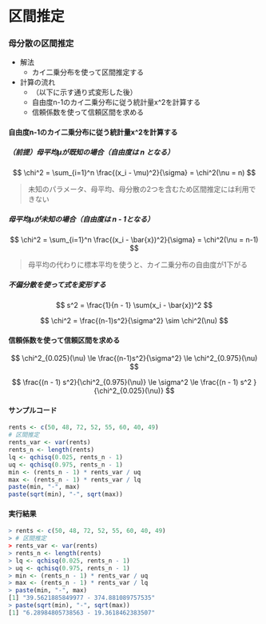 # 区間推定

### 母分散の区間推定

* 解法
  * カイ二乗分布を使って区間推定する
* 計算の流れ
  * （以下に示す通り式変形した後） 
  * 自由度n-1のカイ二乗分布に従う統計量x^2を計算する
  * 信頼係数を使って信頼区間を求める


#### 自由度n-1のカイ二乗分布に従う統計量x^2を計算する


##### （前提）母平均μが既知の場合（自由度は n となる）

$$
\chi^2 = \sum_{i=1}^n \frac{(x_i - \mu)^2}{\sigma} = \chi^2(\nu = n)
$$

> 未知のパラメータ、母平均、母分散の2つを含むため区間推定には利用できない

##### 母平均μが未知の場合（自由度は n - 1となる）

$$
\chi^2 = \sum_{i=1}^n \frac{(x_i - \bar{x})^2}{\sigma} = \chi^2(\nu = n-1)
$$

> 母平均の代わりに標本平均を使うと、カイ二乗分布の自由度が1下がる


##### 不偏分散を使って式を変形する

$$
s^2 = \frac{1}{n - 1} \sum(x_i - \bar{x})^2
$$

$$
\chi^2 = \frac{(n-1)s^2}{\sigma^2} \sim \chi^2(\nu)
$$

#### 信頼係数を使って信頼区間を求める

$$
\chi^2_{0.025}(\nu) \le \frac{(n-1)s^2}{\sigma^2} \le \chi^2_{0.975}(\nu) 
$$

$$
\frac{(n - 1) s^2}{\chi^2_{0.975}(\nu)} \le \sigma^2 \le \frac{(n - 1) s^2 }{\chi^2_{0.025}(\nu)}
$$

#### サンプルコード

```r
rents <- c(50, 48, 72, 52, 55, 60, 40, 49)
# 区間推定
rents_var <- var(rents)
rents_n <- length(rents)
lq <- qchisq(0.025, rents_n - 1)
uq <- qchisq(0.975, rents_n - 1)
min <- (rents_n - 1) * rents_var / uq
max <- (rents_n - 1) * rents_var / lq
paste(min, "-", max)
paste(sqrt(min), "-", sqrt(max))
```

#### 実行結果

```r
> rents <- c(50, 48, 72, 52, 55, 60, 40, 49)
> # 区間推定
> rents_var <- var(rents)
> rents_n <- length(rents)
> lq <- qchisq(0.025, rents_n - 1)
> uq <- qchisq(0.975, rents_n - 1)
> min <- (rents_n - 1) * rents_var / uq
> max <- (rents_n - 1) * rents_var / lq
> paste(min, "-", max)
[1] "39.5621885849977 - 374.881089757535"
> paste(sqrt(min), "-", sqrt(max))
[1] "6.28984805738563 - 19.3618462383507"
```
